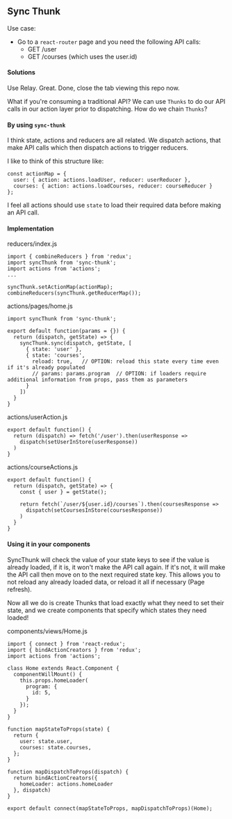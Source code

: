 ## Sync Thunk

Use case:

  * Go to a `react-router` page and you need the following API calls:
    *  GET /user
    *  GET /courses (which uses the user.id)


#### Solutions

Use Relay.  Great.  Done, close the tab viewing this repo now.

What if you're consuming a traditional API?  We can use `Thunks` to do our API calls in our action layer prior to dispatching.  How do we chain `Thunks`?

#### By using `sync-thunk`

I think state, actions and reducers are all related.  We dispatch actions, that make API calls which then dispatch actions to trigger reducers.

I like to think of this structure like:

```
const actionMap = {
  user: { action: actions.loadUser, reducer: userReducer },
  courses: { action: actions.loadCourses, reducer: courseReducer }
};
```

I feel all actions should use `state` to load their required data before making an API call.

#### Implementation

reducers/index.js
``` 
import { combineReducers } from 'redux';
import syncThunk from 'sync-thunk';
import actions from 'actions';
...

syncThunk.setActionMap(actionMap);
combineReducers(syncThunk.getReducerMap());
```

actions/pages/home.js
``` 
import syncThunk from 'sync-thunk';

export default function(params = {}) {
  return (dispatch, getState) => {
    syncThunk.sync(dispatch, getState, [
      { state: 'user' },
      { state: 'courses', 
        reload: true,   // OPTION: reload this state every time even if it's already populated
        // params: params.program  // OPTION: if loaders require additional information from props, pass them as parameters 
      } 
    ])
  }
}

```

actions/userAction.js
``` 
export default function() {
  return (dispatch) => fetch('/user').then(userResponse => 
    dispatch(setUserInStore(userResponse))
  )
}
```

actions/courseActions.js
``` 
export default function() {
  return (dispatch, getState) => {
    const { user } = getState();
    
    return fetch(`/user/${user.id}/courses`).then(coursesResponse => 
      dispatch(setCoursesInStore(coursesResponse))
    )
  }
}
```

#### Using it in your components

SyncThunk will check the value of your state keys to see if the value is already loaded, if it is, it won't make the API call again.  If it's not, it will make the API call then move on to the next required state key.
This allows you to not reload any already loaded data, or reload it all if necessary (Page refresh).

Now all we do is create Thunks that load exactly what they need to set their state, and we create components that specify which states they need loaded!

components/views/Home.js
```
import { connect } from 'react-redux';
import { bindActionCreators } from 'redux';
import actions from 'actions';

class Home extends React.Component {
  componentWillMount() {
    this.props.homeLoader(
      program: {
        id: 5,
      }
    });
  }
}

function mapStateToProps(state) {
  return {
    user: state.user,
    courses: state.courses,
  };
}

function mapDispatchToProps(dispatch) {
  return bindActionCreators({
    homeLoader: actions.homeLoader
  }, dispatch)
}

export default connect(mapStateToProps, mapDispatchToProps)(Home);

```



